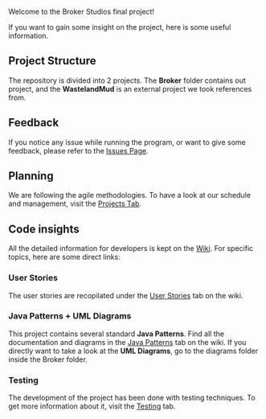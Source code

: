 Welcome to the Broker Studios final project!

If you want to gain some insight on the project, here is some useful information.

## Project Structure
The repository is divided into 2 projects. The **Broker** folder contains out project,  and the **WastelandMud** is an external project we took references from.

## Feedback
If you notice any issue while running the program, or want to give some feedback, please refer to the [Issues Page](https://github.com/UCM-FDI-IS2-2020/se2-project-broker-studios/issues).

## Planning
We are following the agile methodologies. To have a look at our schedule and management, visit the [Projects Tab](https://github.com/UCM-FDI-IS2-2020/se2-project-broker-studios/projects).

## Code insights
All the detailed information for developers is kept on the [Wiki](https://github.com/UCM-FDI-IS2-2020/se2-project-broker-studios/wiki). For specific topics, here are some direct links:
### User Stories
The user stories are recopilated under the [User Stories](https://github.com/UCM-FDI-IS2-2020/se2-project-broker-studios/wiki/1.-User-Stories) tab on the wiki.
### Java Patterns + UML Diagrams
This project contains several standard **Java Patterns**. Find all the documentation and diagrams in the [Java Patterns](https://github.com/UCM-FDI-IS2-2020/se2-project-broker-studios/wiki/3.-Java-Patterns) tab on the wiki.
If you directly want to take a look at the **UML Diagrams**, go to the diagrams folder inside the Broker folder.
### Testing
The development of the project has been done with testing techniques. To get more information about it, visit the [Testing](https://github.com/UCM-FDI-IS2-2020/se2-project-broker-studios/wiki/4.-JUnit-Tests) tab.


 


